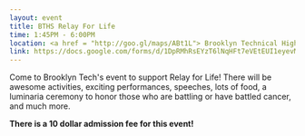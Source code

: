 ```yaml
---
layout: event
title: BTHS Relay For Life
time: 1:45PM - 6:00PM
location: <a href = "http://goo.gl/maps/ABt1L"> Brooklyn Technical High School </a>
link: https://docs.google.com/forms/d/1DpRMhRsEYzT6lNqHFt7eVEtEUI1eyevMRsolnQf-S_M/viewform
---
```

Come to Brooklyn Tech's event to support Relay for Life! There will be awesome activities, exciting performances, speeches, lots of food, a luminaria ceremony to honor those who are battling or have battled cancer, and much more.

**There is a 10 dollar admission fee for this event!**